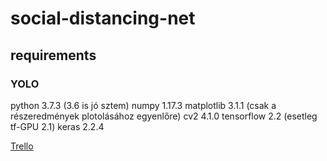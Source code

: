 # social-distancing-net

## requirements
### YOLO
python 3.7.3 (3.6 is jó sztem)
numpy 1.17.3
matplotlib 3.1.1 (csak a részeredmények plotolásához egyenlőre)
cv2 4.1.0
tensorflow 2.2 (esetleg tf-GPU 2.1)
keras 2.2.4

[Trello](https://trello.com/b/hxlqbCye/socialdistancingnet)

